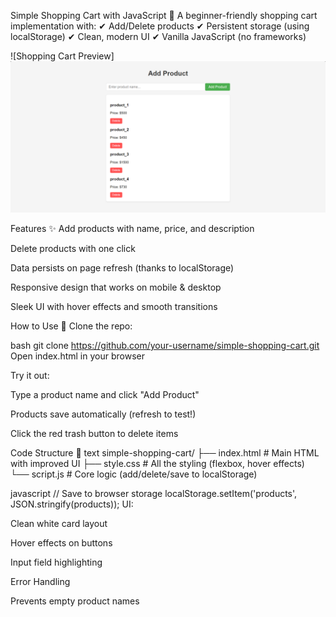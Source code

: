 Simple Shopping Cart with JavaScript 🛒
A beginner-friendly shopping cart implementation with:
✔ Add/Delete products
✔ Persistent storage (using localStorage)
✔ Clean, modern UI
✔ Vanilla JavaScript (no frameworks)

![Shopping Cart Preview]
<img src="./preview.png" alt="Preview" width="800">

Features ✨
Add products with name, price, and description

Delete products with one click

Data persists on page refresh (thanks to localStorage)

Responsive design that works on mobile & desktop

Sleek UI with hover effects and smooth transitions

How to Use 🚀
Clone the repo:

bash
git clone https://github.com/your-username/simple-shopping-cart.git
Open index.html in your browser

Try it out:

Type a product name and click "Add Product"

Products save automatically (refresh to test!)

Click the red trash button to delete items

Code Structure 📁
text
simple-shopping-cart/
├── index.html          # Main HTML with improved UI
├── style.css          # All the styling (flexbox, hover effects)
└── script.js          # Core logic (add/delete/save to localStorage)

javascript
// Save to browser storage
localStorage.setItem('products', JSON.stringify(products));
UI:

Clean white card layout

Hover effects on buttons

Input field highlighting

Error Handling

Prevents empty product names
